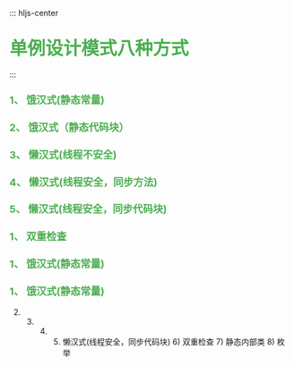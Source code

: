 ::: hljs-center

## <font color=#4CAF50 size=6>单例设计模式八种方式</font>

:::

 ### <font color=#4CAF50 size=4>1、 饿汉式(静态常量) </font>

 ### <font color=#4CAF50 size=4>2、 饿汉式（静态代码块）</font>

 ### <font color=#4CAF50 size=4>3、 懒汉式(线程不安全) </font>

 ### <font color=#4CAF50 size=4>4、 懒汉式(线程安全，同步方法) </font>

 ### <font color=#4CAF50 size=4>5、 懒汉式(线程安全，同步代码块) </font>

 ### <font color=#4CAF50 size=4>1、 双重检查 </font>

 ### <font color=#4CAF50 size=4>1、 饿汉式(静态常量) </font>

 ### <font color=#4CAF50 size=4>1、 饿汉式(静态常量) </font>

2)  3)  4)  5) 懒汉式(线程安全，同步代码块) 6) 双重检查 7) 静态内部类 8) 枚举 